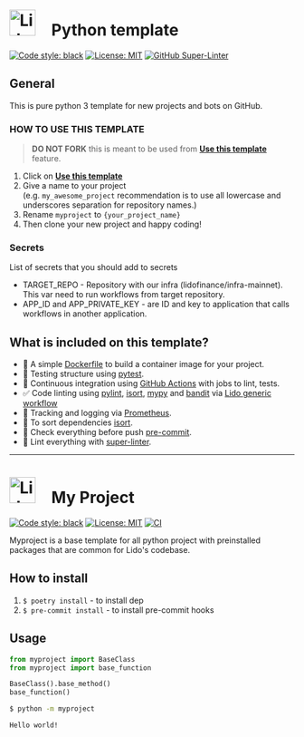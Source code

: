 # <img src="https://docs.lido.fi/img/logo.svg" alt="Lido" width="46"/> Python template

[![Code style: black](https://img.shields.io/badge/code%20style-black-000000.svg)](https://github.com/psf/black)
[![License: MIT](https://img.shields.io/badge/License-MIT-yellow.svg)](https://opensource.org/licenses/MIT)
[![GitHub Super-Linter](https://github.com/lidofinance/python-base-template/workflows/Lint%20Code%20Base/badge.svg)](https://github.com/marketplace/actions/super-linter)

## General

This is pure python 3 template for new projects and bots on GitHub.

### HOW TO USE THIS TEMPLATE

> **DO NOT FORK** this is meant to be used from **[Use this template](https://github.com/lidofinance/python-base-template/generate)** feature.

1. Click on **[Use this template](https://github.com/lidofinance/python-base-template/generate)**
2. Give a name to your project  
   (e.g. `my_awesome_project` recommendation is to use all lowercase and underscores separation for repository names.)
3. Rename `myproject` to `{your_project_name}`
4. Then clone your new project and happy coding!

### Secrets

List of secrets that you should add to secrets

* TARGET_REPO - Repository with our infra (lidofinance/infra-mainnet). This var need to run workflows from target repository.
* APP_ID and APP_PRIVATE_KEY - are ID and key to application that calls workflows in another application.

## What is included on this template?

- 🐋 A simple [Dockerfile](Dockerfile) to build a container image for your project.  
- 🧪 Testing structure using [pytest](https://docs.pytest.org/en/latest/).
- 🔄 Continuous integration using [GitHub Actions](.github/workflows/) with jobs to lint, tests.
- ✅ Code linting using [pylint](https://pylint.org/), [isort](https://pycqa.github.io/isort/), [mypy](https://mypy.readthedocs.io/en/stable/) and [bandit](https://bandit.readthedocs.io/en/latest/) via [Lido generic workflow](https://github.com/lidofinance/linters)
- 🌊 Tracking and logging via [Prometheus](https://prometheus.io/).
- 🧙‍ To sort dependencies [isort](https://pycqa.github.io/isort/).
- 🛑 Check everything before push [pre-commit](https://pre-commit.com/).
- 🦸 Lint everything with [super-linter](https://github.com/github/super-linter).

<!--  DELETE THE LINES ABOVE THIS AND WRITE YOUR PROJECT README BELOW -->

---
# <img src="https://docs.lido.fi/img/logo.svg" alt="Lido" width="46"/> My Project

[![Code style: black](https://img.shields.io/badge/code%20style-black-000000.svg)](https://github.com/psf/black)
[![License: MIT](https://img.shields.io/badge/License-MIT-yellow.svg)](https://opensource.org/licenses/MIT)
[![CI](https://github.com/lidofinance/python-base-template/actions/workflows/main.yml/tests.svg)](https://github.com/lidofinance/python-base-template/actions/workflows/main.yml)

Myproject is a base template for all python project with preinstalled packages that are common for Lido's codebase.

## How to install

1. `$ poetry install` - to install dep
2. `$ pre-commit install` - to install pre-commit hooks

## Usage

```py
from myproject import BaseClass
from myproject import base_function

BaseClass().base_method()
base_function()
```

```bash
$ python -m myproject

Hello world!
```
